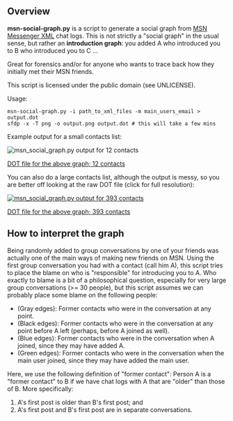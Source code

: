 ## Overview

**msn-social-graph.py** is a script to generate a social graph from
[MSN Messenger XML](http://chatlogformats.wikia.com/wiki/Microsoft_MSN_XML)
chat logs. This is not strictly a "social graph" in the usual sense, but
rather an **introduction graph**: you added A who introduced you to B
who introduced you to C ...

Great for forensics and/or for anyone who wants to trace back how they
initially met their MSN friends.

This script is licensed under the public domain (see UNLICENSE).

Usage:

```
msn-social-graph.py -i path_to_xml_files -m main_users_email > output.dot
sfdp -x -T png -o output.png output.dot # this will take a few mins
```

Example output for a small contacts list:

![msn_social_graph.py output for 12 contacts](http://daddesio.com/~andrew/files/msn_social_graph/12_contacts.png)

[DOT file for the above graph; 12 contacts](http://daddesio.com/~andrew/files/msn_social_graph/12_contacts.dot)

You can also do a large contacts list, although the output is messy, so
you are better off looking at the raw DOT file (click for full
resolution):

[![msn_social_graph.py output for 393 contacts](http://daddesio.com/~andrew/files/msn_social_graph/393_contacts_thumb.png)](http://daddesio.com/~andrew/files/msn_social_graph/393_contacts.png)

[DOT file for the above graph; 393 contacts](http://daddesio.com/~andrew/files/msn_social_graph/393_contacts.dot)

## How to interpret the graph

Being randomly added to group conversations by one of your friends was
actually one of the main ways of making new friends on MSN. Using the
first group conversation you had with a contact (call him A), this
script tries to place the blame on who is "responsible" for introducing
you to A. Who exactly to blame is a bit of a philosophical question,
especially for very large group conversations (>= 30 people), but this
script assumes we can probably place some blame on the following people:

* (Gray edges): Former contacts who were in the conversation at any
  point.
* (Black edges): Former contacts who were in the conversation at any
  point before A left (perhaps, before A joined as well).
* (Blue edges): Former contacts who were in the conversation when A
  joined, since they may have added A.
* (Green edges): Former contacts who were in the conversation when
  the main user joined, since they may have added the main user.

Here, we use the following definition of "former contact": Person A is a
"former contact" to B if we have chat logs with A that are "older" than
those of B. More specifically:

1. A's first post is older than B's first post; and
2. A's first post and B's first post are in separate conversations.
